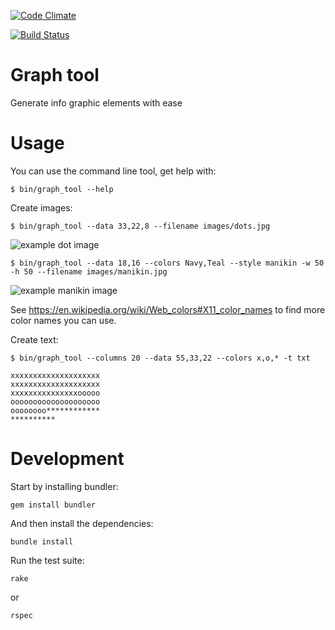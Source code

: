[![Code Climate](https://codeclimate.com/github/eikes/graph_tool/badges/gpa.svg)](https://codeclimate.com/github/eikes/graph_tool)

[![Build Status](https://travis-ci.org/eikes/graph_tool.svg?branch=master)](https://travis-ci.org/eikes/graph_tool)

# Graph tool

Generate info graphic elements with ease

# Usage

You can use the command line tool, get help with:

    $ bin/graph_tool --help

Create images:

    $ bin/graph_tool --data 33,22,8 --filename images/dots.jpg

![example dot image](https://raw.githubusercontent.com/eikes/graph_tool/master/images/dots.jpg)

    $ bin/graph_tool --data 18,16 --colors Navy,Teal --style manikin -w 50 -h 50 --filename images/manikin.jpg

![example manikin image](https://raw.githubusercontent.com/eikes/graph_tool/master/images/manikin.jpg)

See https://en.wikipedia.org/wiki/Web_colors#X11_color_names to find more color names you can use.

Create text:

    $ bin/graph_tool --columns 20 --data 55,33,22 --colors x,o,* -t txt

    xxxxxxxxxxxxxxxxxxxx
    xxxxxxxxxxxxxxxxxxxx
    xxxxxxxxxxxxxxxooooo
    oooooooooooooooooooo
    oooooooo************
    **********

# Development

Start by installing bundler:

    gem install bundler

And then install the dependencies:

    bundle install

Run the test suite:

    rake

or

    rspec
